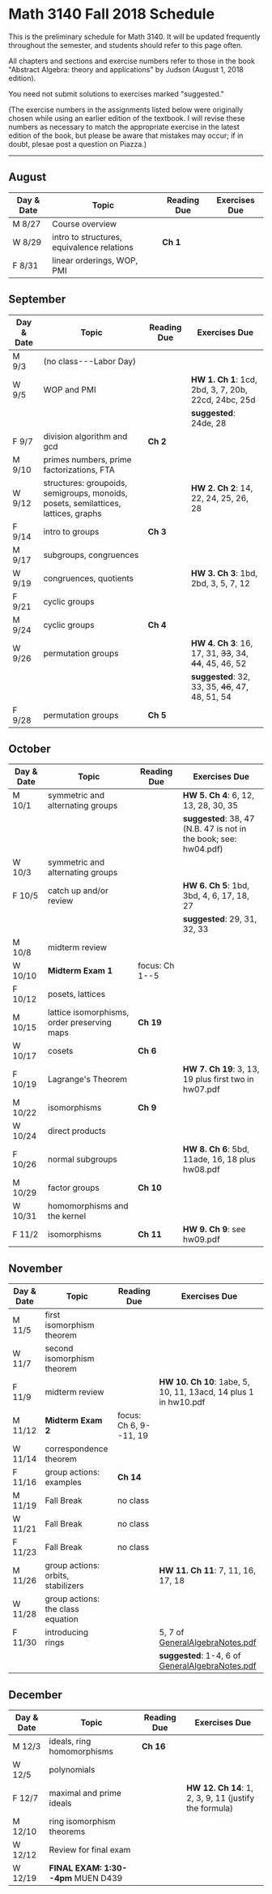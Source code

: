 # Math 3140 Fall 2018 Schedule

This is the preliminary schedule for Math 3140.
It will be updated frequently throughout the semester, and students 
should refer to this page often.

All chapters and sections and exercise numbers refer to  those in the book "Abstract Algebra: theory and applications" by Judson (August 1, 2018 edition).

You need not submit solutions to exercises marked "suggested."

(The exercise numbers in the assignments listed below were originally chosen while using an earlier edition of the textbook.  I will revise these numbers as necessary to match the appropriate exercise in the latest edition of the book, but please be aware that mistakes may occur;  if in doubt, plesae post a question on Piazza.)

---

## August

| Day & Date | Topic | Reading Due | Exercises Due |
| --- | --- | --- | --- |
| M 8/27 | Course overview |  | |
| W 8/29 | intro to structures, equivalence relations | **Ch 1** | |
| F 8/31 | linear orderings, WOP, PMI |  |  | 

## September

| Day & Date | Topic | Reading Due | Exercises Due |
| --- | --- | --- | --- |
| M 9/3 | (no class---Labor Day) |   |  | 
| W 9/5 | WOP and PMI    |  | **HW 1. Ch 1**: 1cd, 2bd, 3, 7, 20b, 22cd, 24bc, 25d |
|||| **suggested**: 24de, 28 |
| F 9/7 | division algorithm and gcd  | **Ch 2**  |  |  
| M 9/10 | primes numbers, prime factorizations, FTA  |  | |
| W 9/12 | structures: groupoids, semigroups, monoids, posets, semilattices, lattices, graphs |  | **HW 2. Ch 2**: 14, 22, 24, 25, 26, 28 |
| F 9/14 | intro to groups  | **Ch 3** | |
| M 9/17 | subgroups, congruences |  | |
| W 9/19 | congruences, quotients  | | **HW 3. Ch 3**: 1bd, 2bd, 3, 5, 7, 12 |
| F 9/21 | cyclic groups  | |   |
| M 9/24 | cyclic groups  | **Ch 4** | |
| W 9/26 | permutation groups   |  | **HW 4. Ch 3**: 16, 17, 31, ~~33~~, 34, ~~44~~, 45, 46, 52 |
| | | | **suggested**: 32, 33, 35, ~~46~~, 47, 48, 51, 54  |
| F 9/28 | permutation groups  | **Ch 5** | |

## October

| Day & Date | Topic | Reading Due | Exercises Due |
| --- | --- | --- | --- |
| M 10/1 | symmetric and alternating groups  | | **HW 5. Ch 4**: 6, 12, 13, 28, 30, 35 | 
| | | | **suggested**: 38, 47 (N.B. 47 is not in the book; see: hw04.pdf)  |
| W 10/3 | symmetric and alternating groups  |  | 
| F 10/5 | catch up and/or review   | | **HW 6. Ch 5**: 1bd, 3bd, 4, 6, 17, 18, 27  |
|        | | | **suggested**: 29, 31, 32, 33 |  
| M 10/8 | midterm review | | |
| W 10/10 | **Midterm Exam 1** | focus: Ch 1--5 | |  
| F 10/12 | posets, lattices   | | |
| M 10/15 | lattice isomorphisms, order preserving maps  | **Ch 19** | |
| W 10/17 | cosets  | **Ch 6** | |
| F 10/19 | Lagrange's Theorem  | | **HW 7. Ch 19**: 3, 13, 19 plus first two in hw07.pdf |
| M 10/22 | isomorphisms  | **Ch 9** | |
| W 10/24 | direct products  | | |
| F 10/26 | normal subgroups  | | **HW 8. Ch 6**: 5bd, 11ade, 16, 18 plus hw08.pdf  |
| M 10/29 | factor groups  | **Ch 10** | |
| W 10/31 | homomorphisms and the kernel   | | |
| F 11/2 | isomorphisms   | **Ch 11** | **HW 9. Ch 9**: see hw09.pdf |   

## November
| Day & Date | Topic | Reading Due | Exercises Due |
| --- | --- | --- | --- |
| M 11/5 | first isomorphism theorem   | | |
| W 11/7 | second isomorphism theorem  | |   |
| F 11/9 |  midterm review   | | **HW 10. Ch 10**: 1abe, 5, 10, 11, 13acd, 14 plus 1 in hw10.pdf |
| M 11/12 | **Midterm Exam 2** | focus: Ch 6, 9--11, 19 | |  
| W 11/14 | correspondence theorem  | | |
| F 11/16 | group actions: examples   | **Ch 14** | |
| M 11/19 | Fall Break| no class  | | 
| W 11/21 | Fall Break| no class  | | 
| F 11/23 | Fall Break| no class  | | 
| M 11/26 | group actions: orbits, stabilizers | | **HW 11. Ch 11**: 7, 11, 16, 17, 18  |    
| W 11/28 | group actions: the class equation  | |
|  F 11/30 | introducing rings || 5, 7 of  [GeneralAlgebraNotes.pdf](https://github.com/williamdemeo/math3140-Fall2018/blob/master/misc/GeneralAlgebraNotes.pdf?raw=true) |
|||| **suggested**: 1-4, 6 of [GeneralAlgebraNotes.pdf](https://github.com/williamdemeo/math3140-Fall2018/blob/master/misc/GeneralAlgebraNotes.pdf?raw=true)  |


## December

| Day & Date | Topic | Reading Due | Exercises Due |
| --- | --- | --- | --- |
| M 12/3 | ideals, ring homomorphisms | **Ch 16** |   |
| W 12/5 | polynomials   | | 
| F 12/7 | maximal and prime ideals  | | **HW 12. Ch 14**: 1, 2, 3, 9, 11 (justify the formula)  |
| M 12/10 | ring isomorphism theorems | |
| W 12/12 |Review for final exam  | | |
| W 12/19 | **FINAL EXAM: 1:30--4pm**  MUEN D439  |






                                                                  
